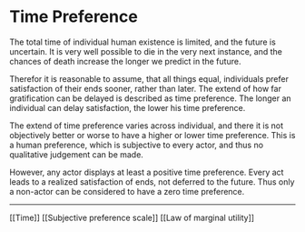 # Time Preference

The total time of individual human existence is limited, and the future is uncertain. It is very well possible to die in the very next instance, and the chances of death increase the longer we predict in the future.

Therefor it is reasonable to assume, that all things equal, individuals prefer satisfaction of their ends sooner, rather than later. The extend of how far gratification can be delayed is described as time preference. The longer an individual can delay satisfaction, the lower his time preference.

The extend of time preference varies across individual, and there it is not objectively better or worse to have a higher or lower time preference. This is a human preference, which is subjective to every actor, and thus no qualitative judgement can be made.

However, any actor displays at least a positive time preference. Every act leads to a realized satisfaction of ends, not deferred to the future. Thus only a non-actor can be considered to have a zero time preference.

---
[[Time]]
[[Subjective preference scale]]
[[Law of marginal utility]]
